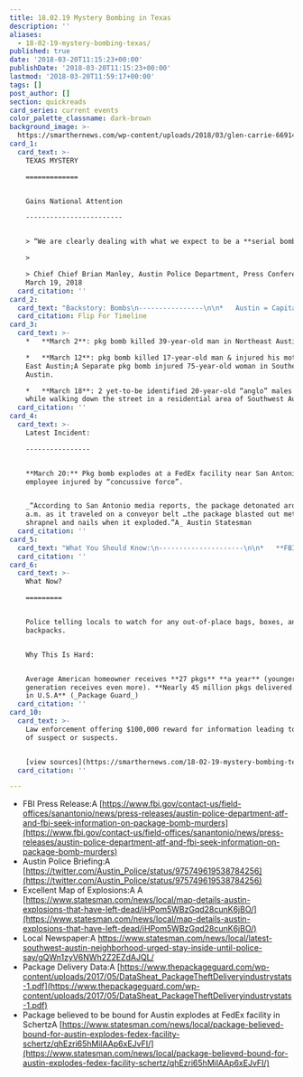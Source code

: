 ```yaml
---
title: 18.02.19 Mystery Bombing in Texas
description: ''
aliases:
  - 18-02-19-mystery-bombing-texas/
published: true
date: '2018-03-20T11:15:23+00:00'
publishDate: '2018-03-20T11:15:23+00:00'
lastmod: '2018-03-20T11:59:17+00:00'
tags: []
post_author: []
section: quickreads
card_series: current events
color_palette_classname: dark-brown
background_image: >-
  https://smarthernews.com/wp-content/uploads/2018/03/glen-carrie-66914-unsplash-scaled.jpg
card_1:
  card_text: >-
    TEXAS MYSTERY

    =============


    Gains National Attention

    ------------------------


    > “We are clearly dealing with what we expect to be a **serial bomber.”**

    > 

    > Chief Chief Brian Manley, Austin Police Department, Press Conference,
    March 19, 2018
  card_citation: ''
card_2:
  card_text: "Backstory: Bombs\n----------------\n\n*   Austin = Capital city of Texas.\n*   4 separate incidents, killing 2 people in less than a month.\n*   Bombs in form of delivered pkg or suspected tripwire.\n*   First 3 victims: African-American, Next 3 victims: Different races\n*   Police haven’t ruled out hate crime or terrorism.\n\nFlip For Timeline"
  card_citation: Flip For Timeline
card_3:
  card_text: >-
    *   **March 2**: pkg bomb killed 39-year-old man in Northeast Austin.

    *   **March 12**: pkg bomb killed 17-year-old man & injured his mother in
    East Austin;A Separate pkg bomb injured 75-year-old woman in Southeast
    Austin.

    *   **March 18**: 2 yet-to-be identified 20-year-old “anglo” males injured
    while walking down the street in a residential area of Southwest Austin.
  card_citation: ''
card_4:
  card_text: >-
    Latest Incident:

    ----------------


    **March 20:** Pkg bomb explodes at a FedEx facility near San Antonio; one
    employee injured by “concussive force”.


    _“According to San Antonio media reports, the package detonated around 12:25
    a.m. as it traveled on a conveyor belt …the package blasted out metal
    shrapnel and nails when it exploded.”A_ Austin Statesman
  card_citation: ''
card_5:
  card_text: "What You Should Know:\n---------------------\n\n*   **FBI & ATF devoting resources** to investigation. (Important: No matter where you live, federal tax dollars flowing to solve this crime).\n*   Cops consider the tripwire bomb a ‘**significant change**’ – because of technology & target (seemingly random people).\n*   Tripwire use also indicates a **level of sophistication**, according to law enforcement."
  card_citation: ''
card_6:
  card_text: >-
    What Now?

    =========


    Police telling locals to watch for any out-of-place bags, boxes, and
    backpacks.


    Why This Is Hard:


    Average American homeowner receives **27 pkgs** **a year** (younger
    generation receives even more). **Nearly 45 million pkgs delivered everyday
    in U.S.A** (_Package Guard_)
  card_citation: ''
card_10:
  card_text: >-
    Law enforcement offering $100,000 reward for information leading to arrest
    of suspect or suspects.


    [view sources](https://smarthernews.com/18-02-19-mystery-bombing-texas/)
  card_citation: ''

---
```

*   FBI Press Release:A [https://www.fbi.gov/contact-us/field-offices/sanantonio/news/press-releases/austin-police-department-atf-and-fbi-seek-information-on-package-bomb-murders](https://www.fbi.gov/contact-us/field-offices/sanantonio/news/press-releases/austin-police-department-atf-and-fbi-seek-information-on-package-bomb-murders)
*   Austin Police Briefing:A [https://twitter.com/Austin_Police/status/975749619538784256](https://twitter.com/Austin_Police/status/975749619538784256)
*   Excellent Map of Explosions:A A [https://www.statesman.com/news/local/map-details-austin-explosions-that-have-left-dead/iHPom5WBzGqd28cunK6jBO/](https://www.statesman.com/news/local/map-details-austin-explosions-that-have-left-dead/iHPom5WBzGqd28cunK6jBO/)
*   Local Newspaper:A [https://www.statesman.com/news/local/latest-southwest-austin-neighborhood-urged-stay-inside-until-police-say/gQWn1zyV6NWh2Z2EZdAJQL/  
    ](https://www.statesman.com/news/local/latest-southwest-austin-neighborhood-urged-stay-inside-until-police-say/gQWn1zyV6NWh2Z2EZdAJQL/)
*   Package Delivery Data:A [https://www.thepackageguard.com/wp-content/uploads/2017/05/DataSheat_PackageTheftDeliveryindustrystats-1.pdf](https://www.thepackageguard.com/wp-content/uploads/2017/05/DataSheat_PackageTheftDeliveryindustrystats-1.pdf)
*   Package believed to be bound for Austin explodes at FedEx facility in SchertzA [https://www.statesman.com/news/local/package-believed-bound-for-austin-explodes-fedex-facility-schertz/qhEzri65hMilAAp6xEJvFI/](https://www.statesman.com/news/local/package-believed-bound-for-austin-explodes-fedex-facility-schertz/qhEzri65hMilAAp6xEJvFI/)
